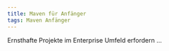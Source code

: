 ```yaml
---
title: Maven für Anfänger
tags: Maven Anfänger
---
```


Ernsthafte Projekte im Enterprise Umfeld erfordern ...